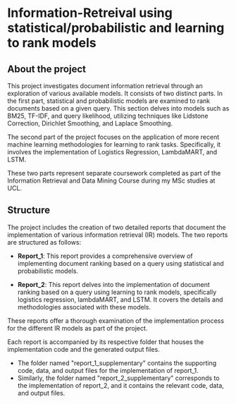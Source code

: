# Information-Retreival using statistical/probabilistic and learning to rank models

## About the project

This project investigates document information retrieval through an exploration of various available models. It consists of two distinct parts. In the first part, statistical and probabilistic models are examined to rank documents based on a given query. This section delves into models such as BM25, TF-IDF, and query likelihood, utilizing techniques like Lidstone Correction, Dirichlet Smoothing, and Laplace Smoothing.

The second part of the project focuses on the application of more recent machine learning methodologies for learning to rank tasks. Specifically, it involves the implementation of Logistics Regression, LambdaMART, and LSTM.

These two parts represent separate coursework completed as part of the Information Retrieval and Data Mining Course during my MSc studies at UCL.

## Structure

The project includes the creation of two detailed reports that document the implementation of various information retrieval (IR) models. The two reports are structured as follows:

- **Report_1**: This report provides a comprehensive overview of implementing document ranking based on a query using statistical and probabilistic models.

- **Report_2**: This report delves into the implementation of document ranking based on a query using learning to rank models, specifically logistics regression, lambdaMART, and LSTM. It covers the details and methodologies associated with these models.

These reports offer a thorough examination of the implementation process for the different IR models as part of the project.



Each report is accompanied by its respective folder that houses the implementation code and the generated output files.

* The folder named "report_1_supplementary" contains the supporting code, data, and output files for the implementation of report_1.
* Similarly, the folder named "report_2_supplementary" corresponds to the implementation of report_2, and it contains the relevant code, data, and output files.
